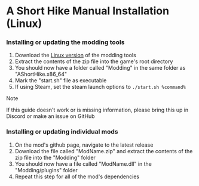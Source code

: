 # A Short Hike Manual Installation (Linux)

### Installing or updating the modding tools
1. Download the [Linux version](https://github.com/BrandenEK/AShortHike.ModdingTools/raw/main/modding-tools-linux-x64.zip) of the modding tools
1. Extract the contents of the zip file into the game's root directory
1. You should now have a folder called "Modding" in the same folder as "AShortHike.x86_64"
1. Mark the "start.sh" file as executable
1. If using Steam, set the steam launch options to ```./start.sh %command%```

> [!NOTE]  
> If this guide doesn't work or is missing information, please bring this up in Discord or make an issue on GitHub

### Installing or updating individual mods
1. On the mod's github page, navigate to the latest release
1. Download the file called "ModName.zip" and extract the contents of the zip file into the "Modding" folder
1. You should now have a file called "ModName.dll" in the "Modding/plugins" folder
1. Repeat this step for all of the mod's dependencies